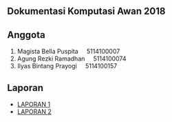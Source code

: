 ## Dokumentasi Komputasi Awan 2018

## Anggota
1. Magista Bella Puspita &nbsp;&nbsp;&nbsp; 5114100007 <br>
2. Agung Rezki Ramadhan &nbsp;&nbsp;&nbsp; 5114100074 <br>
3. Ilyas Bintang Prayogi &nbsp;&nbsp;&nbsp; 5114100157 <br>

## Laporan
* [LAPORAN 1](/laporan-1/README.md)
* [LAPORAN 2](/laporan-2/README.md)